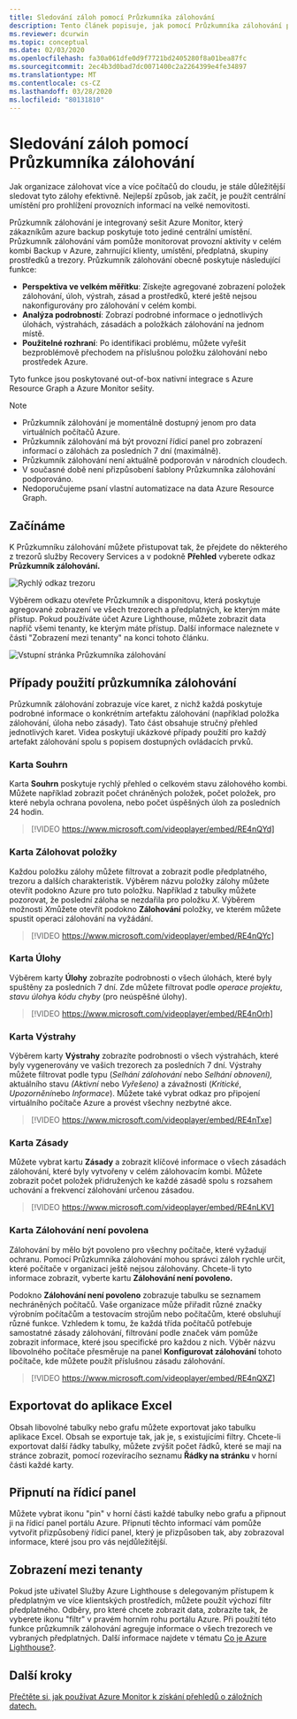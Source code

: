 ```yaml
---
title: Sledování záloh pomocí Průzkumníka zálohování
description: Tento článek popisuje, jak pomocí Průzkumníka zálohování provádět monitorování záloh v reálném čase napříč trezory, předplatnými, oblastmi a tenanty.
ms.reviewer: dcurwin
ms.topic: conceptual
ms.date: 02/03/2020
ms.openlocfilehash: fa30a061dfe0d9f7721bd2405280f8a01bea87fc
ms.sourcegitcommit: 2ec4b3d0bad7dc0071400c2a2264399e4fe34897
ms.translationtype: MT
ms.contentlocale: cs-CZ
ms.lasthandoff: 03/28/2020
ms.locfileid: "80131810"
---
```

# <a name="monitor-your-backups-with-backup-explorer"></a>Sledování záloh pomocí Průzkumníka zálohování

Jak organizace zálohovat více a více počítačů do cloudu, je stále důležitější sledovat tyto zálohy efektivně. Nejlepší způsob, jak začít, je použít centrální umístění pro prohlížení provozních informací na velké nemovitosti.

Průzkumník zálohování je integrovaný sešit Azure Monitor, který zákazníkům azure backup poskytuje toto jediné centrální umístění. Průzkumník zálohování vám pomůže monitorovat provozní aktivity v celém kombi Backup v Azure, zahrnující klienty, umístění, předplatná, skupiny prostředků a trezory. Průzkumník zálohování obecně poskytuje následující funkce:

* **Perspektiva ve velkém měřítku**: Získejte agregované zobrazení položek zálohování, úloh, výstrah, zásad a prostředků, které ještě nejsou nakonfigurovány pro zálohování v celém kombi. 
* **Analýza podrobností**: Zobrazí podrobné informace o jednotlivých úlohách, výstrahách, zásadách a položkách zálohování na jednom místě.
* **Použitelné rozhraní**: Po identifikaci problému, můžete vyřešit bezproblémově přechodem na příslušnou položku zálohování nebo prostředek Azure.

Tyto funkce jsou poskytované out-of-box nativní integrace s Azure Resource Graph a Azure Monitor sešity.

> [!NOTE]
> * Průzkumník zálohování je momentálně dostupný jenom pro data virtuálních počítačů Azure.
> * Průzkumník zálohování má být provozní řídicí panel pro zobrazení informací o zálohách za posledních 7 dní (maximálně).
> * Průzkumník zálohování není aktuálně podporován v národních cloudech.
> * V současné době není přizpůsobení šablony Průzkumníka zálohování podporováno. 
> * Nedoporučujeme psaní vlastní automatizace na data Azure Resource Graph.

## <a name="get-started"></a>Začínáme

K Průzkumníku zálohování můžete přistupovat tak, že přejdete do některého z trezorů služby Recovery Services a v podokně **Přehled** vyberete odkaz **Průzkumník zálohování.**

![Rychlý odkaz trezoru](media/backup-azure-monitor-with-backup-explorer/vault-quick-link.png)

Výběrem odkazu otevřete Průzkumník a disponitovu, která poskytuje agregované zobrazení ve všech trezorech a předplatných, ke kterým máte přístup. Pokud používáte účet Azure Lighthouse, můžete zobrazit data napříč všemi tenanty, ke kterým máte přístup. Další informace naleznete v části "Zobrazení mezi tenanty" na konci tohoto článku.

![Vstupní stránka Průzkumníka zálohování](media/backup-azure-monitor-with-backup-explorer/explorer-landing-page.png)

## <a name="backup-explorer-use-cases"></a>Případy použití průzkumníka zálohování

Průzkumník zálohování zobrazuje více karet, z nichž každá poskytuje podrobné informace o konkrétním artefaktu zálohování (například položka zálohování, úloha nebo zásady). Tato část obsahuje stručný přehled jednotlivých karet. Videa poskytují ukázkové případy použití pro každý artefakt zálohování spolu s popisem dostupných ovládacích prvků.

### <a name="the-summary-tab"></a>Karta Souhrn

Karta **Souhrn** poskytuje rychlý přehled o celkovém stavu zálohového kombi. Můžete například zobrazit počet chráněných položek, počet položek, pro které nebyla ochrana povolena, nebo počet úspěšných úloh za posledních 24 hodin.


> [!VIDEO https://www.microsoft.com/videoplayer/embed/RE4nQYd]

### <a name="the-backup-items-tab"></a>Karta Zálohovat položky

Každou položku zálohy můžete filtrovat a zobrazit podle předplatného, trezoru a dalších charakteristik. Výběrem názvu položky zálohy můžete otevřít podokno Azure pro tuto položku. Například z tabulky můžete pozorovat, že poslední záloha se nezdařila pro položku *X*. Výběrem možnosti *X*můžete otevřít podokno **Zálohování** položky, ve kterém můžete spustit operaci zálohování na vyžádání.


> [!VIDEO https://www.microsoft.com/videoplayer/embed/RE4nQYc]

### <a name="the-jobs-tab"></a>Karta Úlohy

Výběrem karty **Úlohy** zobrazíte podrobnosti o všech úlohách, které byly spuštěny za posledních 7 dní. Zde můžete filtrovat podle *operace projektu*, *stavu úlohy*a *kódu chyby* (pro neúspěšné úlohy).


> [!VIDEO https://www.microsoft.com/videoplayer/embed/RE4nOrh]

### <a name="the-alerts-tab"></a>Karta Výstrahy

Výběrem karty **Výstrahy** zobrazíte podrobnosti o všech výstrahách, které byly vygenerovány ve vašich trezorech za posledních 7 dní. Výstrahy můžete filtrovat podle typu (*Selhání zálohování* nebo *Selhání obnovení),* aktuálního stavu *(Aktivní* nebo *Vyřešeno)* a závažnosti (*Kritické*, *Upozornění*nebo *Informace*). Můžete také vybrat odkaz pro připojení virtuálního počítače Azure a provést všechny nezbytné akce.


> [!VIDEO https://www.microsoft.com/videoplayer/embed/RE4nTxe]

### <a name="the-policies-tab"></a>Karta Zásady

Můžete vybrat kartu **Zásady** a zobrazit klíčové informace o všech zásadách zálohování, které byly vytvořeny v celém zálohovacím kombi. Můžete zobrazit počet položek přidružených ke každé zásadě spolu s rozsahem uchování a frekvencí zálohování určenou zásadou.


> [!VIDEO https://www.microsoft.com/videoplayer/embed/RE4nLKV]

### <a name="the-backup-not-enabled-tab"></a>Karta Zálohování není povolena

Zálohování by mělo být povoleno pro všechny počítače, které vyžadují ochranu. Pomocí Průzkumníka zálohování mohou správci záloh rychle určit, které počítače v organizaci ještě nejsou zálohovány. Chcete-li tyto informace zobrazit, vyberte kartu **Zálohování není povoleno.**

Podokno **Zálohování není povoleno** zobrazuje tabulku se seznamem nechráněných počítačů. Vaše organizace může přiřadit různé značky výrobním počítačům a testovacím strojům nebo počítačům, které obsluhují různé funkce. Vzhledem k tomu, že každá třída počítačů potřebuje samostatné zásady zálohování, filtrování podle značek vám pomůže zobrazit informace, které jsou specifické pro každou z nich. Výběr názvu libovolného počítače přesměruje na panel **Konfigurovat zálohování** tohoto počítače, kde můžete použít příslušnou zásadu zálohování.


> [!VIDEO https://www.microsoft.com/videoplayer/embed/RE4nQXZ]

## <a name="export-to-excel"></a>Exportovat do aplikace Excel

Obsah libovolné tabulky nebo grafu můžete exportovat jako tabulku aplikace Excel. Obsah se exportuje tak, jak je, s existujícími filtry. Chcete-li exportovat další řádky tabulky, můžete zvýšit počet řádků, které se mají na stránce zobrazit, pomocí rozevíracího seznamu **Řádky na stránku** v horní části každé karty.

## <a name="pin-to-the-dashboard"></a>Připnutí na řídicí panel

Můžete vybrat ikonu "pin" v horní části každé tabulky nebo grafu a připnout ji na řídicí panel portálu Azure. Připnutí těchto informací vám pomůže vytvořit přizpůsobený řídicí panel, který je přizpůsoben tak, aby zobrazoval informace, které jsou pro vás nejdůležitější.

## <a name="cross-tenant-views"></a>Zobrazení mezi tenanty

Pokud jste uživatel Služby Azure Lighthouse s delegovaným přístupem k předplatným ve více klientských prostředích, můžete použít výchozí filtr předplatného. Odběry, pro které chcete zobrazit data, zobrazíte tak, že vyberete ikonu "filtr" v pravém horním rohu portálu Azure. Při použití této funkce průzkumník zálohování agreguje informace o všech trezorech ve vybraných předplatných. Další informace najdete v tématu [Co je Azure Lighthouse?](https://docs.microsoft.com/azure/lighthouse/overview).

## <a name="next-steps"></a>Další kroky

[Přečtěte si, jak používat Azure Monitor k získání přehledů o záložních datech.](https://docs.microsoft.com/azure/backup/backup-azure-monitoring-use-azuremonitor)
